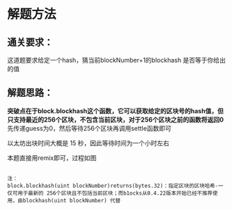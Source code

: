 # 解题方法



## 通关要求：

这道题要求给定一个hash，猜当前blockNumber+1的blockhash 是否等于你给出的值

## 解题思路：

**突破点在于block.blockhash这个函数，它可以获取给定的区块号的hash值，但只支持最近的256个区块，不包含当前区块，对于256个区块之前的函数将返回0**
先传递guess为0，然后等待256个区块再调用settle函数即可

以太坊出块时间大概是 15 秒，因此等待时间为一个小时左右

本题直接用remix即可，过程如图

![]()


```
注：
block.blockhash(uint blockNumber)returns(bytes.32)：指定区块的区块哈希-一仅可用于最新的 256个区块且不包括当前区块；而b1ocks从0.4.22版本开始已经不推荐使用，由blockhash(uint blockNumber) 代替
```